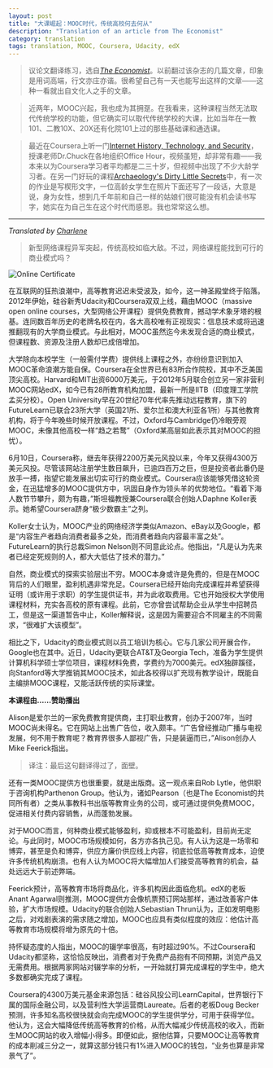 ```yaml
---
layout: post
title: "大课崛起：MOOC时代，传统高校何去何从"
description: "Translation of an article from The Economist"
category: translation
tags: translation, MOOC, Coursera, Udacity, edX
---
```



> 议论文翻译练习，选自[*The Economist*](http://www.economist.com/news/business/21582001-army-new-online-courses-scaring-wits-out-traditional-universities-can-they)。以前翻过该杂志的几篇文章，印象是用词高端，行文亦庄亦谐。很希望自己有一天也能写出这样的文章——这种一看就出自文化人之手的文章。

>近两年，MOOC兴起，我也成为其拥趸。在我看来，这种课程当然无法取代传统学校的功能，但它确实可以取代传统学校的大课，比如当年在一教101、二教10X、20X还有化院101上过的那些基础课和通选课。

>最近在Coursera上听一门[Internet History, Technology, and Security](https://www.coursera.org/course/insidetheinternet)，授课老师Dr.Chuck在各地组织Office Hour，视频虽短，却非常有趣——我本来以为Coursera学习者平均都是二三十岁，但视频中出现了不少大龄学习者。在另一门好玩的课程[Archaeology's Dirty Little Secrets](https://www.coursera.org/course/secrets)中，有一次的作业是写楔形文字，一位高龄女学生在照片下面还写了一段话，大意是说，身为女性，想到几千年前和自己一样的姑娘们很可能没有机会读书写字，她实在为自己生在这个时代而感恩。我也常常这么想。

---

*Translated by [Charlene](/about)*

>新型网络课程异军突起，传统高校如临大敌。不过，网络课程能找到可行的商业模式吗？

![Online Certificate](http://cdn.static-economist.com/sites/default/files/imagecache/full-width/images/print-edition/D/20130720_WBD001_2.jpg)

在互联网的狂热浪潮中，高等教育迟迟未受波及，如今，这一神圣殿堂终于陷落。2012年伊始，硅谷新秀Udacity和Coursera双双上线，藉由MOOC（massive open online courses，大型网络公开课程）提供免费教育，撼动学术象牙塔的根基。连同数百年历史的老牌名校在内，各大高校唯有正视现实：信息技术或将迅速推翻现有的大学商业模式。与此相对，MOOC虽然迄今未发现合适的商业模式，但课程数、资源及注册人数却已成倍增加。

大学除向本校学生（一般需付学费）提供线上课程之外，亦纷纷意识到加入MOOC革命浪潮方能自保。Coursera在全世界已有83所合作院校，其中不乏美国顶尖高校。Harvard和MIT出资6000万美元，于2012年5月联合创立另一家非营利MOOC网站edX，如今已有28所教育机构加盟，最新一所是IITB（印度理工学院孟买分校）。Open University早在20世纪70年代率先推动远程教育，旗下的FutureLearn已联合23所大学（英国21所、爱尔兰和澳大利亚各1所）与其他教育机构，将于今年晚些时候开放课程。不过，Oxford与Cambridge仍冷眼旁观MOOC，未像其他高校一样“趋之若鹜”（Oxford某高层如此表示其对MOOC的担忧）。

6月10日，Coursera称，继去年获得2200万美元风投以来，今年又获得4300万美元风投。尽管该网站注册学生数目飙升，已逾四百万之巨，但是投资者此番仍是放手一搏，指望它能发展出切实可行的商业模式。Coursera应该能够凭借这轮资金，在迅猛增多的MOOC提供方中，巩固自身作为领头羊的优势地位。“看着下海人数节节攀升，颇为有趣，”斯坦福教授兼Coursera联合创始人Daphne Koller表示。她希望Coursera跻身“极少数霸主”之列。

Koller女士认为，MOOC产业的网络经济学类似Amazon、eBay以及Google，都是“内容生产者趋向消费者最多之处，而消费者趋向内容最丰富之处”。FutureLearn的执行总裁Simon Nelson则不同意此论点。他指出，“凡是认为先来者已经定死规则的人，都大大低估了技术的潜力。”

自然，商业模式的探索实验层出不穷。MOOC本身或许是免费的，但是在MOOC背后的人们眼里，盈利机遇非常充足。Coursera已经开始向完成课程并希望获得证明（或许用于求职）的学生提供证书，并为此收取费用。它也开始授权大学使用课程材料，充实各高校的原有课程。此前，它亦曾尝试帮助企业从学生中招聘员工，但是这一渠道暂告中止，Koller解释说，这是因为需要迎合不同雇主的不同需求，“很难扩大该模型”。

相比之下，Udacity的商业模式则以员工培训为核心。它与几家公司开展合作，Google也在其中。近日，Udacity更联合AT&T及Georgia Tech，准备为学生提供计算机科学硕士学位项目，课程材料免费，学费约为7000美元。edX独辟蹊径，向Stanford等大学推销其MOOC技术，如此各校得以扩充现有教学设计，既能自主编排MOOC课程，又能活跃传统的实际课堂。

**本课程由……赞助播出**

Alison是爱尔兰的一家免费教育提供商，主打职业教育，创办于2007年，当时MOOC尚未得名。它在网站上出售广告位，收入颇丰。“广告曾经推动广播与电视发展，何不用于教育呢？教育界很多人鄙视广告，只是装逼而已，”Alison创办人Mike Feerick指出。

>译注：最后这句翻译得过了，面壁。

还有一类MOOC提供方也很重要，就是出版商。这一观点来自Rob Lytle，他供职于咨询机构Parthenon Group。他认为，诸如Pearson（也是The Economist的共同所有者）之类从事教科书出版等教育业务的公司，或可通过提供免费MOOC，促进相关付费内容销售，从而蓬勃发展。

对于MOOC而言，何种商业模式能够盈利，抑或根本不可能盈利，目前尚无定论。与此同时，MOOC市场规模如何，各方亦各执己见。有人认为这是一场零和博弈，甚至是负和博弈，供应方廉价供应线上内容，彻底拉低高等教育成本，迫使许多传统机构崩溃。也有人认为MOOC将大幅增加人们接受高等教育的机会，益处远远大于前述弊端。

Feerick预计，高等教育市场将商品化，许多机构因此面临危机。edX的老板Anant Agarwal则推测，MOOC提供方会像机票预订网站那样，通过改善客户体验，扩大市场规模。Udacity的联合创始人Sebastian Thrun认为，正如发明电影之后，对戏剧表演的需求随之增加，MOOC也应具有类似程度的效应：他估计高等教育市场规模将增为原先的十倍。

持怀疑态度的人指出，MOOC的辍学率很高，有时超过90%。不过Coursera和Udacity都坚称，这恰恰反映出，消费者对于免费产品抱有不同预期，浏览产品又无需费用。根据两家网站对辍学率的分析，一开始就打算完成课程的学生中，绝大多数都确实完成了课程。

Coursera的4300万美元基金来源包括：硅谷风投公司LearnCapital，世界银行下属的国际金融公司，以及营利性大学运营商Laureate。后者的老板Doug Becker预测，许多知名高校很快就会向完成MOOC的学生提供学分，可用于获得学位。他认为，这会大幅降低传统高等教育的价格，从而大幅减少传统高校的收入，而新生MOOC网站的收入增幅小得多。即便如此，据他估算，只要MOOC让高等教育的成本削减三分之一，就算这部分钱只有1%进入MOOC的钱包，“业务也算是非常景气了”。
